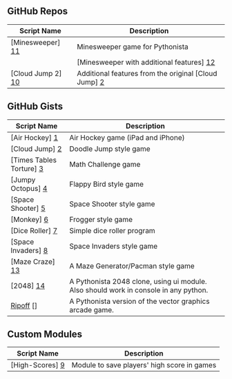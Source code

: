 GitHub Repos
------------

| Script Name        | Description   | 
| -------------      | ------------- | 
| [Minesweeper] [11]      | Minesweeper game for Pythonista |
|       |  [Minesweeper with additional features] [12]     | 
| [Cloud Jump 2] [10] | Additional features from the original [Cloud Jump] [2]  |


GitHub Gists
------------

| Script Name        | Description   | 
| -------------      | ------------- | 
| [Air Hockey] [1]      | Air Hockey game (iPad and iPhone) |
| [Cloud Jump] [2]      | Doodle Jump style game   | 
| [Times Tables Torture] [3] | Math Challenge game  |
| [Jumpy Octopus] [4] | Flappy Bird style game  |
| [Space Shooter] [5] | Space Shooter style game  |
| [Monkey] [6] | Frogger style game  |
| [Dice Roller] [7] | Simple dice roller program  |
| [Space Invaders] [8] | Space Invaders style game  |
| [Maze Craze] [13] | A Maze Generator/Pacman style game  |
| [2048] [14] | A Pythonista 2048 clone, using ui module. Also should work in console in any python.  |
| [Ripoff] [] | A Pythonista version of the vector graphics arcade game. |



Custom Modules
------------

| Script Name        | Description   | 
| -------------      | ------------- | 
| [High-Scores] [9]      | Module to save players' high score in games |


[1]: https://gist.github.com/gillibrand/3271073
[2]: https://gist.github.com/BashedCrab/9098744
[3]: https://gist.github.com/BashedCrab/9062268
[4]: https://gist.github.com/BashedCrab/8949577
[5]: https://gist.github.com/omz/4050951
[6]: https://gist.github.com/GuyCarver/4116156
[7]: https://gist.github.com/mmurdoch/6263978
[8]: https://gist.github.com/davebang/6113246
[9]: https://github.com/tjferry14/High-Scores
[10]: https://github.com/tjferry14/Cloud-Jump-2
[11]: https://github.com/mevdschee/pythonista-minesweeper
[12]: https://github.com/git-bee/pythonista-minesweeper
[13]: https://gist.github.com/GuyCarver/4000630
[14]: https://gist.github.com/henryiii/0a58c7e958c1b317f64a
[Ripoff]: https://gist.github.com/GuyCarver/4115763
